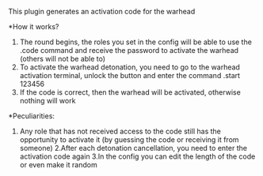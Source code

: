 This plugin generates an activation code for the warhead

*How it works?

1. The round begins, the roles you set in the config will be able to use the .code command and receive the password to activate the warhead (others will not be able to)
2. To activate the warhead detonation, you need to go to the warhead activation terminal, unlock the button and enter the command .start 123456
3. If the code is correct, then the warhead will be activated, otherwise nothing will work

*Peculiarities:

1. Any role that has not received access to the code still has the opportunity to activate it (by guessing the code or receiving it from someone)
2.After each detonation cancellation, you need to enter the activation code again
3.In the config you can edit the length of the code or even make it random
